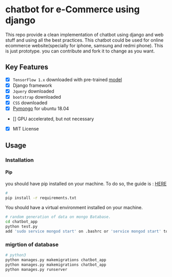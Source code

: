 # chatbot for e-Commerce using django

This repo provide a clean implementation of chatbot using django and web stuff and using all the best practices.
This chatbot could be used for online ecommerce website(specially for iphone, samsung and redmi phone). This is just prototype. you can contribute and fork it to change as you want.

## Key Features

- [x] `TensorFlow 1.x` downloaded with pre-trained [model](https://drive.google.com/file/d/1mVWFScBHFeA7oVxQzWb8QbKfTi3TToUr/view?usp=sharing)
- [x] Django framework
- [x] `Jquery` downloaded
- [x] `bootstrap` downloaded
- [x] `CSS` downloaded
- [x] [Pymongo](https://docs.mongodb.com/manual/tutorial/install-mongodb-on-ubuntu/) for ubuntu 18.04
- [] GPU accelerated, but not necessary
- [x] MIT License


## Usage

### Installation

#### Pip
you should have pip installed on your machine. To do so, the guide is : [HERE](https://youtu.be/Tl3q8Wm0jvI)
```bash
#
pip install -r requirements.txt

```
You should have a virtual environment installed on your machine.
```bash
# random generation of data on mongo Batabase.
cd chatbot_app
python test.py
add 'sudo service mongod start' on .bashrc or 'service mongod start' to avoid password on bashrc file. :)
```

### migrtion of database
```bash
# python3
python manages.py makemigrations chatbot_app
python manages.py makemigrations chatbot_app
python manages.py runserver
```
